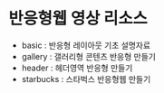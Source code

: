 # 반응형웹 영상 리소스
- basic : 반응형 레이아웃 기초 설명자료
- gallery : 갤러리형 콘텐츠 반응형 만들기
- header : 헤더영역 반응형 만들기
- starbucks : 스타벅스 반응형웹 만들기
